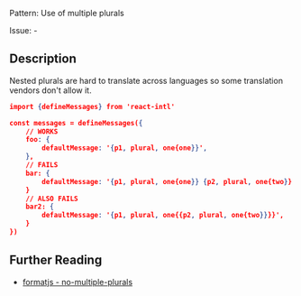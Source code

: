 Pattern: Use of multiple plurals

Issue: -

## Description

Nested plurals are hard to translate across languages so some translation vendors don't allow it.

```json
import {defineMessages} from 'react-intl'

const messages = defineMessages({
    // WORKS
    foo: {
        defaultMessage: '{p1, plural, one{one}}',
    },
    // FAILS
    bar: {
        defaultMessage: '{p1, plural, one{one}} {p2, plural, one{two}}',
    }
    // ALSO FAILS
    bar2: {
        defaultMessage: '{p1, plural, one{{p2, plural, one{two}}}}',
    }
})
```

## Further Reading

* [formatjs - no-multiple-plurals](https://formatjs.io/docs/tooling/linter/#no-multiple-plurals)